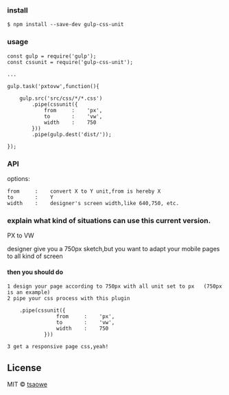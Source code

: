 ### install
```
$ npm install --save-dev gulp-css-unit
```


### usage
```
const gulp = require('gulp');
const cssunit = require('gulp-css-unit');

...

gulp.task('pxtovw',function(){
   
    gulp.src('src/css/*/*.css')
        .pipe(cssunit({
            from     :    'px',
            to       :    'vw',
            width    :    750
        }))
        .pipe(gulp.dest('dist/'));
    
});

```


### API

options:
```
from     :    convert X to Y unit,from is hereby X
to       :    Y
width    :    designer's screen width,like 640,750, etc.
```


### explain what kind of situations can use this current version.

PX to VW

designer give you a 750px sketch,but you want to adapt your mobile pages to all kind of screen

#### then you should do 
```
1 design your page according to 750px with all unit set to px   (750px is an example)
2 pipe your css process with this plugin

    .pipe(cssunit({
                from     :    'px',
                to       :    'vw',
                width    :    750
            }))
            
3 get a responsive page css,yeah!

```


## License

MIT © [tsaowe](https://github.com/tsaowe)
